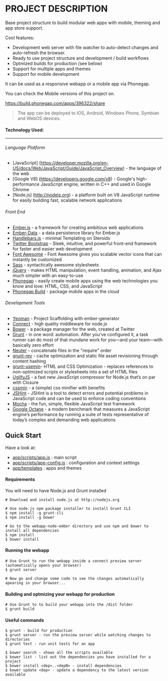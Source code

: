 PROJECT DESCRIPTION
====================================
Base project structure to build modular web apps with mobile, theming and app store support.

Cool features:
- Development web server with file watcher to auto-detect changes and auto-refresh the browser.
- Ready to use project structure and development / build workflows
- Optmized builds for production (see below)
- Support for multiple apps and themes
- Support for mobile development 

It can be used as a responsive webapp or a mobile app via Phonegap.

You can check the Mobile versions of this project on.

https://build.phonegap.com/apps/396322/share

>The app can be deployed to IOS, Android, Windows Phone, Symbian and WebOS devices.
	

#### Technology Used:
----------
###### Language Platform
- [JavaScript] (https://developer.mozilla.org/en-US/docs/Web/JavaScript/Guide/JavaScript_Overview) - 
  the language of the web     
- [Google V8]  (https://developers.google.com/v8) -
  Google's high-performance JavaScript engine, written in C++ and used in Google Chrome
- [Node.js] (http://nodejs.org) - 
  a platform built on V8 JavaScript runtime for easily building fast, scalable network applications

###### Front End
- [Ember.js](http://emberjs.com/) - 
  a framework for creating ambitious web applications  
- [Ember-Data](http://emberjs.com/guides/models) - 
  a data persistence library for Ember.js
- [Handlebars.js](http://emberjs.com/guides/templates/the-application-template)	- 
  minimal Templating on Steroids
- [Twitter Bootstrap](http://twitter.github.io/bootstrap) - 
  Sleek, intuitive, and powerful front-end framework for faster and easier web development     
- [Font Awesome](http://twitter.github.io/bootstrap) - 
  Font Awesome gives you scalable vector icons that can instantly be customized
- [Sass](http://sass-lang.com)	- 
  syntactically awesome stylesheets
- [jQuery](http://jquery.com) - 
  makes HTML manipulation, event handling, animation, and Ajax much simpler with an easy-to-use
- [Phonegap](http://phonegap.com) - 
  easily create mobile apps using the web technologies you know and love: HTML, CSS, and JavaScript
- [Phonegap Build](https://build.phonegap.com/)	- 
  package mobile apps in the cloud

###### Development Tools
- [Yeoman](http://yeoman.io/) 				- Project Scaffolding with ember-generator
- [Connect](http://www.senchalabs.org/connect) 		- high quality middleware for node.js
- [Bower](https://github.com/bower/bower) 		- a package manager for the web, created at Twitter
- [Grunt](http://gruntjs.com) 				- in one word: automation. After you've configured it, a task runner can do most of that mundane work for you—and your team—with basically zero effort
- [Neuter](https://github.com/trek/grunt-neuter) 	- concatenate files in the "require" order
- [grunt-rev](https://github.com/cbas/grunt-rev) 	- cache optimization and static file asset revisioning through content hashing
- [grunt-usemin](https://github.com/yeoman/grunt-usemin)- HTML and CSS Optimization - replaces references to non-optimized scripts or stylesheets into a set of HTML files
- [UglifyJS](http://badassjs.com/post/971960912/uglifyjs-a-fast-new-javascript-compressor-for-node-js) - a fast new JavaScript compressor for Node.js that’s on par with Closure
- [cssmin](https://code.google.com/p/cssmin)		- a (simple) css minifier with benefits 
- [JSHint](http://www.jshint.com/)			- JSHint is a tool to detect errors and potential problems in JavaScript code and can be used to enforce coding conventions
- [Mocha](http://mochajs.org/)		- the fun, simple, flexible JavaScript test framework
- [Google Octane](https://developers.google.com/octane)	- a modern benchmark that measures a JavaScript engine’s performance by running a suite of tests representative of today’s complex and demanding web applications

Quick Start
------------

Have a look at:
- [app/scripts/app.js](app/scripts/app.js)			: main script
- [app/scripts/app-config.js](app/scripts/app-config.js)	: configuration and context settings
- [app/templates](app/templates)				: apps and themes

#### Requirements

You will need to have Node.js and Grunt installed

	# Download and install node.js at http://nodejs.org
	
	# Use node.js npm package installer to install Grunt CLI
	$ npm install -g grunt-cli
	$ npm install -g bower
	
	# Go to the webapp-node-ember directory and use npm and bower to install all dependencies
	$ npm install
	$ bower install

#### Running the webapp
	# Use Grunt to run the webapp inside a connect preview server (automatically opens your browser)
	$ grunt server

	# Now go and change some code to see the changes automatically apearing in your browser... 
		 
#### Building and optmizing your webapp for production
	# Use Grunt to to build your webapp into the /dist folder 
	$ grunt build

#### Useful commands

	$ grunt - build for production
	$ grunt server - run the preview server while watching changes to directories
	$ grunt test - run unit tests for an app
	
	$ bower search - shows all the scripts available
	$ bower list - list out the dependencies you have installed for a project
	$ bower install <dep>..<depN> - install dependencies
	$ bower update <dep> - update a dependency to the latest version available
 
